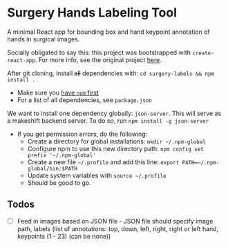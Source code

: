 # Surgery Hands Labeling Tool

A minimal React app for bounding box and hand keypoint annotation of hands in surgical images.

Socially obligated to say this: this project was bootstrapped with `create-react-app`. For more info, see the original project [here](https://github.com/facebook/create-react-app/blob/master/packages/react-scripts/template/README.md).

After git cloning, install ~~all~~ dependencies with: `cd surgery-labels && npm install .`

- Make sure you [have `npm` first](https://www.npmjs.com/get-npm)
- For a list of all dependencies, see `package.json`  

We want to install one dependency globally: `json-server`. This will serve as a makeshift backend server. To do so, run `npm install -g json-server`  
- If you get permission errors, do the following:  
  - Create a directory for global installations: `mkdir ~/.npm-global`  
  - Configure npm to use this new directory path: `npm config set prefix '~/.npm-global'`  
  - Create a new file `~/.profile` and add this line: `export PATH=~/.npm-global/bin:$PATH`  
  - Update system variables with `source ~/.profile`  
  - Should be good to go.   


## Todos

- [ ] Feed in images based on JSON file - JSON file should specify image path, labels (list of annotations: top, down, left, right, right or left hand, keypoints (1 - 23) (can be none))
